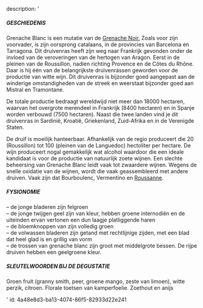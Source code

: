 description: '<h5>GESCHIEDENIS</h5><p>Grenache Blanc&nbsp;is een mutatie van de&nbsp;<a href="https://www.levipe.be/grape/grenache-noir/?lang=nl&amp;lang=nl">Grenache Noir.</a>&nbsp;Zoals voor zijn voorvader, is zijn oorsprong catalaans, in de provincies van Barcelona en Tarragona. Dit druivenras heeft zijn weg naar Frankrijk gevonden onder de invloed van de veroveringen van de hertogen van Aragon. Eerst in de pleinen van de Roussillon, nadien richting Provence en de Côtes du Rhône. Daar is hij één van de belangrijkste druivenrassen geworden voor de productie van witte wijn. Dit druivenras is bijzonder goed aangepast aan de winderige omstandigheden van de streek en weerstaat bijzonder goed aan Mistral en Tramontane.</p><p>De totale productie bedraagt wereldwijd niet meer dan 18000 hectaren, waarvan het overgrote merendeel in Frankrijk (8400 hectaren) en in Spanje worden verbouwd (7500 hectaren). Naast die twee landen vind je dit druivenras in Sardinië, Kroatië, Griekenland, Zuid-Afrika en in de Verenigde Staten.</p><p>De druif is moeilijk hanteerbaar. Afhankelijk van de regio produceert die 20 (Roussillon) tot 100 (pleinen van de Languedoc) hectoliter per hectare. De wijn produceert nogal gemakkelijk wat alcohol waardoor die een ideale kandidaat is voor de productie van natuurlijk zoete wijnen. Een slechte beheersing van Grenache Blanc leidt vaak tot zwaardere wijnen. Wegens de snelle oxidatie van de wijnen, wordt die vaak geassembleerd met andere druiven. Vaak zijn dat Bourboulenc, Vermentino en&nbsp;<a href="https://www.levipe.be/grape/roussanne/?lang=nl&amp;lang=nl">Roussanne</a>.</p><h5>FYSIONOMIE</h5><p>– de jonge bladeren zijn&nbsp;felgroen<br>– de jonge twijgen geel zijn van kleur, hebben&nbsp;groene internodiën en de uiteinden ervan&nbsp;vertonen een dun laagje platliggende haren<br>– de bloemknoppen van zijn volledig groen<br>– de volwassen bladeren zijn getand met rechtlijnige zijden, met een blad dat heel glad is en grillig van vorm<br>– de trossen van grenache blanc zijn groot met middelgrote&nbsp;bessen. De rijpe druiven hebben een geelgroene kleur.</p><h5>SLEUTELWOORDEN BIJ DE DEGUSTATIE</h5><p>Groen fruit (granny smith, peer, groene mango, zeste van&nbsp;limoen), witte perzik, citroen. Florale toetsen van kamperfoelie. Zoethout en anijs</p>'
id: 4a48e8d3-ba13-4074-86f5-82933d22e241
